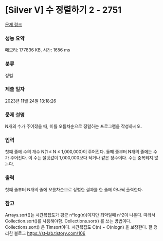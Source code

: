 # [Silver V] 수 정렬하기 2 - 2751 

[문제 링크](https://www.acmicpc.net/problem/2751) 

### 성능 요약

메모리: 177836 KB, 시간: 1656 ms

### 분류

정렬

### 제출 일자

2023년 11월 24일 13:18:26

### 문제 설명

<p>N개의 수가 주어졌을 때, 이를 오름차순으로 정렬하는 프로그램을 작성하시오.</p>

### 입력 

 <p>첫째 줄에 수의 개수 N(1 ≤ N ≤ 1,000,000)이 주어진다. 둘째 줄부터 N개의 줄에는 수가 주어진다. 이 수는 절댓값이 1,000,000보다 작거나 같은 정수이다. 수는 중복되지 않는다.</p>

### 출력 

 <p>첫째 줄부터 N개의 줄에 오름차순으로 정렬한 결과를 한 줄에 하나씩 출력한다.</p>

### 참고
Arrays.sort()는 시간복잡도가 평균 n*log(n))이지만 최악일때 n^2이 나온다.
따라서 Collection.sort()를 사용해야함. 
Collections.sort() 를 쓰는 방법이다. Collections.sort() 은 Timsort이다.
시간복잡도 O(n) ~ O(nlogn) 을 보장한다.
잘 정리한 블로그 https://st-lab.tistory.com/106